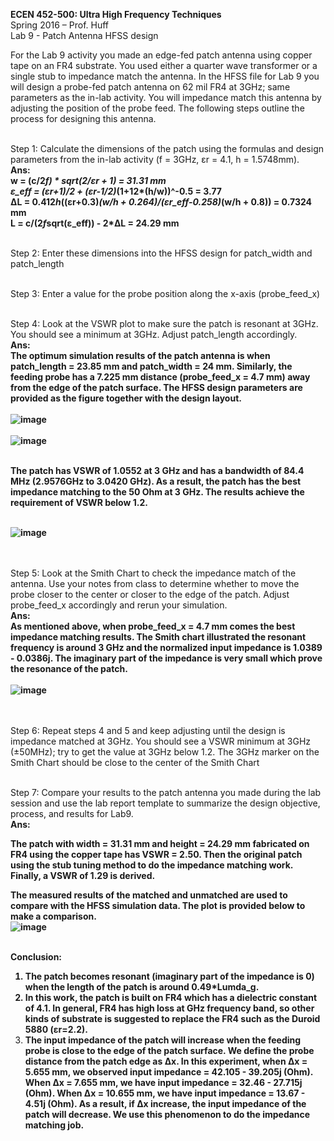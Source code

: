 <b>ECEN 452-500: Ultra High Frequency Techniques</b><br>
Spring 2016 – Prof. Huff<br>
Lab 9 - Patch Antenna HFSS design

For the Lab 9 activity you made an edge-fed patch antenna using copper tape on an FR4 substrate. You used either a quarter wave transformer or a single stub to impedance match the antenna. In the HFSS file for Lab 9 you will design a probe-fed patch antenna on 62 mil FR4 at 3GHz; same parameters as the in-lab activity. You will impedance match this antenna by adjusting the position of the probe feed. The following steps outline the process for designing this antenna.<br>





<br>Step 1: Calculate the dimensions of the patch using the formulas and design parameters from the in-lab activity (f = 3GHz, εr = 4.1, h = 1.5748mm).<br>
<b>Ans:<br>
w = (c/2*f) * sqrt(2/εr + 1) = 31.31 mm<br>
ε_eff = (εr+1)/2  + (εr-1/2)*(1+12*(h/w))^-0.5 = 3.77<br>
ΔL = 0.412*h*((εr+0.3)*(w/h + 0.264)/(εr_eff-0.258)*(w/h + 0.8)) = 0.7324 mm<br>
L = c/(2*f*sqrt(ε_eff)) - 2*ΔL = 24.29 mm<br></b>




<br>Step 2: Enter these dimensions into the HFSS design for patch_width and patch_length<br>


<br>Step 3: Enter a value for the probe position along the x-axis (probe_feed_x)<br>



<br>Step 4: Look at the VSWR plot to make sure the patch is resonant at 3GHz. You should see a minimum at 3GHz. Adjust patch_length accordingly.<br>
<b>Ans:<br>
The optimum simulation results of the patch antenna is when patch_length = 23.85 mm and patch_width = 24 mm. Similarly, the feeding probe has a 7.225 mm distance (probe_feed_x = 4.7 mm) away from the edge of the patch surface. The HFSS design parameters are provided as the figure together with the design layout.<br><br>
![image](https://github.com/CourseReps/ECEN452-Spring2016/blob/master/Students/StevenYeh/Lab9/patch_hfss_design_parameters.png)<br><br>
![image](https://github.com/CourseReps/ECEN452-Spring2016/blob/master/Students/StevenYeh/Lab9/patch_hfss.png)<br><br>

The patch has VSWR of 1.0552 at 3 GHz and has a bandwidth of 84.4 MHz (2.9576GHz to 3.0420 GHz). As a result, the patch has the best impedance matching to the 50 Ohm at 3 GHz. The results achieve the requirement of VSWR below 1.2.<br><br>

![image](https://github.com/CourseReps/ECEN452-Spring2016/blob/master/Students/StevenYeh/Lab9/patch_hfss_vswr.png)<br><br>
</b>



<br>Step 5: Look at the Smith Chart to check the impedance match of the antenna. Use your notes from class to determine whether to move the probe closer to the center or closer to the edge of the patch. Adjust probe_feed_x accordingly and rerun your simulation.<br>
<b>Ans:<br>
As mentioned above, when probe_feed_x = 4.7 mm comes the best impedance matching results. The Smith chart illustrated the resonant frequency is around 3 GHz and the normalized input impedance is 1.0389 - 0.0386j. The imaginary part of the impedance is very small which prove the resonance of the patch.<br><br>
![image](https://github.com/CourseReps/ECEN452-Spring2016/blob/master/Students/StevenYeh/Lab9/patch_hfss_smith_chart.png)<br><br>
</b>






<br>Step 6: Repeat steps 4 and 5 and keep adjusting until the design is impedance matched at 3GHz. You should see a VSWR minimum at 3GHz (±50MHz); try to get the value at 3GHz below 1.2. The 3GHz marker on the Smith Chart should be close to the center of the Smith Chart<br>


<br>Step 7: Compare your results to the patch antenna you made during the lab session and use the lab report template to summarize the design objective, process, and results for Lab9.<br>
<b>Ans:<br>

The patch with width = 31.31 mm and height = 24.29 mm fabricated on FR4 using the copper tape has VSWR = 2.50. Then the original patch using the stub tuning method to do the impedance matching work. Finally, a VSWR of 1.29 is derived.<br>

The measured results of the matched and unmatched are used to compare with the HFSS simulation data. The plot is provided below to make a comparison.<br>
![image](https://github.com/CourseReps/ECEN452-Spring2016/blob/master/Students/StevenYeh/Lab9/patch_vswr_comparison.png)<br><br>
</b>





<b>Conclusion:<br>

1. The patch becomes resonant (imaginary part of the impedance is 0) when the length of the patch is around 0.49*Lumda_g.<br>
2. In this work, the patch is built on FR4 which has a dielectric constant of 4.1. In general, FR4 has high loss at GHz frequency band, so other kinds of substrate is suggested to replace the FR4 such as the Duroid 5880 (εr=2.2).<br>
3. The input impedance of the patch will increase when the feeding probe is close to the edge of the patch surface. We define the probe distance from the patch edge as Δx. In this experiment, when Δx = 5.655 mm, we observed input impedance = 42.105 - 39.205j (Ohm). When Δx = 7.655 mm, we have input impedance = 32.46 - 27.715j (Ohm). When Δx = 10.655 mm, we have input impedance = 13.67 - 4.51j (Ohm). As a result, if Δx increase, the input impedance of the patch will decrease. We use this phenomenon to do the impedance matching job.</b>
